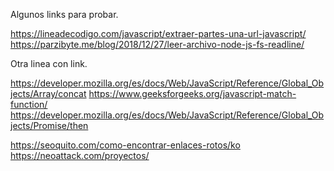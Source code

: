 Algunos links para probar.

https://lineadecodigo.com/javascript/extraer-partes-una-url-javascript/ https://parzibyte.me/blog/2018/12/27/leer-archivo-node-js-fs-readline/

Otra linea con link.

https://developer.mozilla.org/es/docs/Web/JavaScript/Reference/Global_Objects/Array/concat https://www.geeksforgeeks.org/javascript-match-function/ https://developer.mozilla.org/es/docs/Web/JavaScript/Reference/Global_Objects/Promise/then

https://seoquito.com/como-encontrar-enlaces-rotos/ko https://neoattack.com/proyectos/